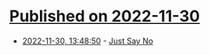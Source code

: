 # [Published on 2022-11-30](index.md)

* [2022-11-30, 13:48:50](https://news.ycombinator.com/item?id=33800683) - [Just Say No](https://www.jeffgeerling.com/blog/2022/just-say-no)
